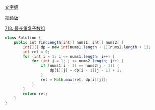[文字版](https://programmercarl.com/0718.%E6%9C%80%E9%95%BF%E9%87%8D%E5%A4%8D%E5%AD%90%E6%95%B0%E7%BB%84.html)

[视频版](https://www.bilibili.com/video/BV178411H7hV)

[718. 最长重复子数组](https://leetcode.cn/problems/maximum-length-of-repeated-subarray)

```Java
class Solution {
    public int findLength(int[] nums1, int[] nums2) {
        int[][] dp = new int[nums1.length + 1][nums2.length + 1];
        int ret = 0;
        for (int i = 1; i <= nums1.length; i++) {
            for (int j = 1; j <= nums2.length; j++) {
                if (nums1[i - 1] == nums2[j - 1]) {
                    dp[i][j] = dp[i - 1][j - 1] + 1;
                }
                ret = Math.max(ret, dp[i][j]);
            }
        }
        return ret;
    }
}
```